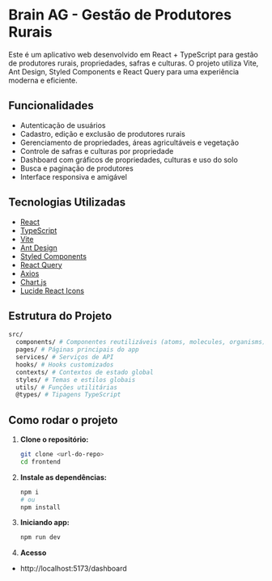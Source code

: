 # Brain AG - Gestão de Produtores Rurais

Este é um aplicativo web desenvolvido em React + TypeScript para gestão de produtores rurais, propriedades, safras e culturas. O projeto utiliza Vite, Ant Design, Styled Components e React Query para uma experiência moderna e eficiente.

## Funcionalidades

- Autenticação de usuários
- Cadastro, edição e exclusão de produtores rurais
- Gerenciamento de propriedades, áreas agricultáveis e vegetação
- Controle de safras e culturas por propriedade
- Dashboard com gráficos de propriedades, culturas e uso do solo
- Busca e paginação de produtores
- Interface responsiva e amigável

## Tecnologias Utilizadas

- [React](https://react.dev/)
- [TypeScript](https://www.typescriptlang.org/)
- [Vite](https://vitejs.dev/)
- [Ant Design](https://ant.design/)
- [Styled Components](https://styled-components.com/)
- [React Query](https://tanstack.com/query/latest)
- [Axios](https://axios-http.com/)
- [Chart.js](https://www.chartjs.org/)
- [Lucide React Icons](https://lucide.dev/)

## Estrutura do Projeto

```sh
src/
  components/ # Componentes reutilizáveis (atoms, molecules, organisms)
  pages/ # Páginas principais do app
  services/ # Serviços de API
  hooks/ # Hooks customizados
  contexts/ # Contextos de estado global
  styles/ # Temas e estilos globais
  utils/ # Funções utilitárias
  @types/ # Tipagens TypeScript

```

## Como rodar o projeto

1. **Clone o repositório:**

   ```sh
   git clone <url-do-repo>
   cd frontend
   ```

2. **Instale as dependências:**
   ```sh
   npm i
   # ou
   npm install
   ```
3. **Iniciando app:**
   ```sh
   npm run dev
   ```
4. **Acesso**

- http://localhost:5173/dashboard
